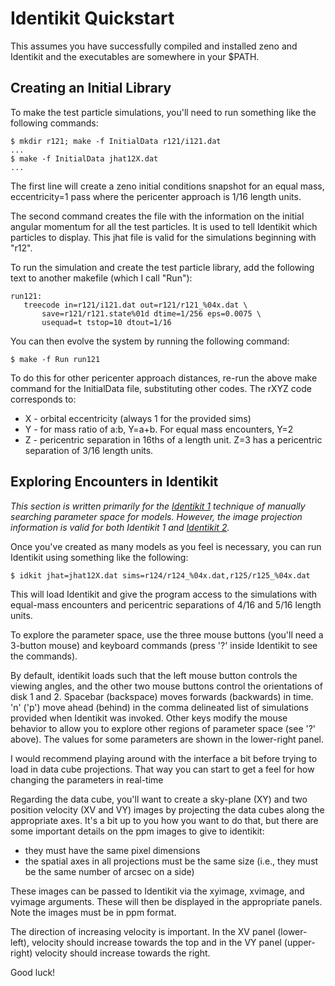 # Identikit Quickstart

This assumes you have successfully compiled and installed zeno and Identikit and the executables are somewhere in your $PATH.

## Creating an Initial Library

To make the test particle simulations, you'll need to run something like the following commands:

```
$ mkdir r121; make -f InitialData r121/i121.dat
...
$ make -f InitialData jhat12X.dat
...
```

The first line will create a zeno initial conditions snapshot for an equal mass, eccentricity=1 pass where the pericenter approach is 1/16 length units.

The second command creates the file with the information on the initial angular momentum for all the test particles. It is used to tell Identikit which particles to display. This jhat file is valid for the simulations beginning with "r12".

To run the simulation and create the test particle library, add the following text to another makefile (which I call "Run"):

```
run121:
   treecode in=r121/i121.dat out=r121/r121_%04x.dat \
       save=r121/r121.state%01d dtime=1/256 eps=0.0075 \
       usequad=t tstop=10 dtout=1/16
```

You can then evolve the system by running the following command:

```
$ make -f Run run121
```

To do this for other pericenter approach distances, re-run the above make command for the InitialData file, substituting other codes. The rXYZ code corresponds to:

* X - orbital eccentricity (always 1 for the provided sims)
* Y - for mass ratio of a:b, Y=a+b. For equal mass encounters, Y=2
* Z - pericentric separation in 16ths of a length unit. Z=3 has a pericentric separation of 3/16 length units.

## Exploring Encounters in Identikit

*This section is written primarily for the [Identikit 1](http://adsabs.harvard.edu/abs/2009AJ....137.3071B) technique of manually searching parameter space for models.
However, the image projection information is valid for both Identikit 1 and [Identikit 2](http://adsabs.harvard.edu/abs/2011MNRAS.413.2860B).*

Once you've created as many models as you feel is necessary, you can run Identikit using something like the following:

```
$ idkit jhat=jhat12X.dat sims=r124/r124_%04x.dat,r125/r125_%04x.dat
```

This will load Identikit and give the program access to the simulations with equal-mass encounters and pericentric separations of 4/16 and 5/16 length units.

To explore the parameter space, use the three mouse buttons (you'll need a 3-button mouse) and keyboard commands (press '?' inside Identikit to see the commands).

By default, identikit loads such that the left mouse button controls the viewing angles, and the other two mouse buttons control the orientations of disk 1 and 2. Spacebar (backspace) moves forwards (backwards) in time.  'n' ('p') move ahead (behind) in the comma delineated list of simulations provided when Identikit was invoked. Other keys modify the mouse behavior to allow you to explore other regions of parameter space (see '?' above). The values for some parameters are shown in the lower-right panel.

I would recommend playing around with the interface a bit before trying to load in data cube projections. That way you can start to get a feel for how changing the parameters in real-time

Regarding the data cube, you'll want to create a sky-plane (XY) and two position velocity (XV and VY) images by projecting the data cubes along the appropriate axes. It's a bit up to you how you want to do that, but there are some important details on the ppm images to give to identikit:
- they must have the same pixel dimensions
- the spatial axes in all projections must be the same size (i.e., they must be the same number of arcsec on a side)

These images can be passed to Identikit via the xyimage, xvimage, and vyimage arguments. These will then be displayed in the appropriate panels. Note the images must be in ppm format.

The direction of increasing velocity is important. In the XV panel (lower-left), velocity should increase towards the top and in the VY panel (upper-right) velocity should increase towards the right.

Good luck!
